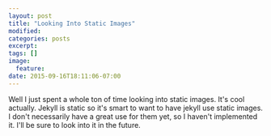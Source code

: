 ```yaml
---
layout: post
title: "Looking Into Static Images"
modified:
categories: posts
excerpt:
tags: []
image:
  feature:
date: 2015-09-16T18:11:06-07:00
---
```


Well I just spent a whole ton of time looking into static images.  It's cool actually.  Jekyll is static so it's smart to want to have jekyll use static images.  I don't necessarily have a great use for them yet, so I haven't implemented it.  I'll be sure to look into it in the future.
